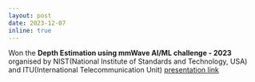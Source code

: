 ```yaml
---
layout: post
date: 2023-12-07
inline: true
---
```


Won the **Depth Estimation using mmWave AI/ML challenge - 2023** organised by NIST(National Institute of Standards and Technology, USA) and ITU(International Telecommunication Unit) <a href="https://www.youtube.com/live/JOxtQ7YKUbU?si=cERqOIG1Jaob3Iwc&t=2297" >presentation link </a>
